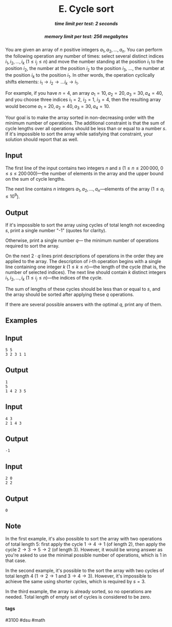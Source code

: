 <h1 style='text-align: center;'> E. Cycle sort</h1>

<h5 style='text-align: center;'>time limit per test: 2 seconds</h5>
<h5 style='text-align: center;'>memory limit per test: 256 megabytes</h5>

You are given an array of $n$ positive integers $a_1, a_2, \dots, a_n$. You can perform the following operation any number of times: select several distinct indices $i_1, i_2, \dots, i_k$ ($1 \le i_j \le n$) and move the number standing at the position $i_1$ to the position $i_2$, the number at the position $i_2$ to the position $i_3$, ..., the number at the position $i_k$ to the position $i_1$. In other words, the operation cyclically shifts elements: $i_1 \to i_2 \to \ldots i_k \to i_1$.

For example, if you have $n=4$, an array $a_1=10, a_2=20, a_3=30, a_4=40$, and you choose three indices $i_1=2$, $i_2=1$, $i_3=4$, then the resulting array would become $a_1=20, a_2=40, a_3=30, a_4=10$.

Your goal is to make the array sorted in non-decreasing order with the minimum number of operations. The additional constraint is that the sum of cycle lengths over all operations should be less than or equal to a number $s$. If it's impossible to sort the array while satisfying that constraint, your solution should report that as well.

## Input

The first line of the input contains two integers $n$ and $s$ ($1 \leq n \leq 200\,000$, $0 \leq s \leq 200\,000$)—the number of elements in the array and the upper bound on the sum of cycle lengths.

The next line contains $n$ integers $a_1, a_2, \dots, a_n$—elements of the array ($1 \leq a_i \leq 10^9$).

## Output

If it's impossible to sort the array using cycles of total length not exceeding $s$, print a single number "-1" (quotes for clarity).

Otherwise, print a single number $q$— the minimum number of operations required to sort the array.

On the next $2 \cdot q$ lines print descriptions of operations in the order they are applied to the array. The description of $i$-th operation begins with a single line containing one integer $k$ ($1 \le k \le n$)—the length of the cycle (that is, the number of selected indices). The next line should contain $k$ distinct integers $i_1, i_2, \dots, i_k$ ($1 \le i_j \le n$)—the indices of the cycle.

The sum of lengths of these cycles should be less than or equal to $s$, and the array should be sorted after applying these $q$ operations.

If there are several possible answers with the optimal $q$, print any of them.

## Examples

## Input


```
5 5  
3 2 3 1 1  

```
## Output


```
1  
5  
1 4 2 3 5   

```
## Input


```
4 3  
2 1 4 3  

```
## Output


```
-1
```
## Input


```
2 0  
2 2  

```
## Output


```
0  

```
## Note

In the first example, it's also possible to sort the array with two operations of total length 5: first apply the cycle $1 \to 4 \to 1$ (of length 2), then apply the cycle $2 \to 3 \to 5 \to 2$ (of length 3). However, it would be wrong answer as you're asked to use the minimal possible number of operations, which is 1 in that case.

In the second example, it's possible to the sort the array with two cycles of total length 4 ($1 \to 2 \to 1$ and $3 \to 4 \to 3$). However, it's impossible to achieve the same using shorter cycles, which is required by $s=3$.

In the third example, the array is already sorted, so no operations are needed. Total length of empty set of cycles is considered to be zero.



#### tags 

#3100 #dsu #math 